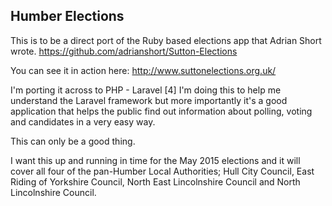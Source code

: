 ## Humber Elections
This is to be a direct port of the Ruby based elections app that Adrian Short wrote.
https://github.com/adrianshort/Sutton-Elections

You can see it in action here:
http://www.suttonelections.org.uk/

I'm porting it across to PHP - Laravel [4]
I'm doing this to help me understand the Laravel framework but more importantly it's a good application that helps the public find out information about polling, voting and candidates in a very easy way.

This can only be a good thing.

I want this up and running in time for the May 2015 elections and it will cover all four of the pan-Humber Local Authorities; 
Hull City Council,
East Riding of Yorkshire Council, 
North East Lincolnshire Council and 
North Lincolnshire Council.


